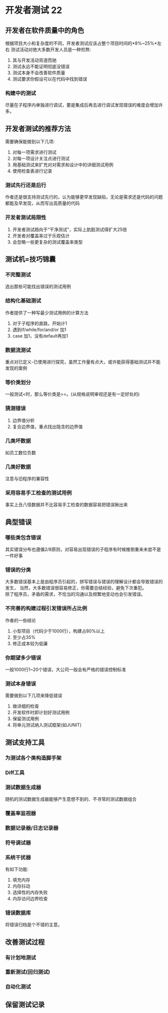 # 开发者测试 22

## 开发者在软件质量中的角色
根据项目大小和复杂度的不同，开发者测试应该占整个项目时间的*8%~25%*左右
测试活动对绝大多数开发人员是一种煎熬:

1. 其与开发活动背道而驰
2. 测试永远不能证明彻底没错误
3. 测试本身不会改善软件质量
4. 测试要求你假设可以在代码中找到错误

### 构建中的测试
尽量在子程序内单独进行调试，要是集成后再去进行调试发现错误的难度会增加许多。


## 开发者测试的推荐方法
需要确保能做到以下几项:

1. 对每一项需求进行测试
2. 对每一项设计关注点进行测试
3. 用基础测试来扩充对对需求和设计中的详细测试用例
4. 使用检查表进行记录

### 测试先行还是后行
作者还是很支持测试先行的，认为能够更早发现缺陷，无论是需求还是代码的问题都能及早发现，从而写出高质量的代码

### 开发者测试局限性
1. 开发者测试趋向于“干净测试”，实际上肮脏测试得扩大25倍
2. 开发者对覆盖率过于乐观估计
3. 会忽略一些更复杂的测试覆盖率类型


## 测试机=技巧锦囊

### 不完整测试
选出那些可能找出错误的测试用例

### 结构化基础测试
作者提供了一种写最少测试用例的计算方法

1. 对于子程序的直路，开始计1
2. 遇到if/while/for/and/or 加1
3. case 加1，没有default再加1


### 数据流测试
重点对已定义-已使用进行探究，虽然工作量有点大，或许能获得基础测试并不能发现的案例

### 等价类划分
一般测试<时，那么等价类是>=。(从规格说明审视还是有一定好处的)

### 猜测错误
  1. 边界值分析
  2. 复合边界值，重点找出隐含的边界值

### 几类坏数据
如员工数位负数

### 几类好数据
注意与旧程序的兼容性

### 采用容易手工检查的测试用例
事实上丑八怪数据并不比容易手工检查的数据容易把错误揪出来


## 典型错误
### 哪些类包含错误
其实错误分布也遵循2/8原则，对容易出现错误的子程序有时候推倒重来未尝不是一件好事

### 错误的分类
大多数错误基本上是由程序员引起的，拼写错误与错误的理解设计都会导致错误的发生，
当然，大多数错误很容易修正，你需要总结经验，避免下次重犯。  
除了程序员，矛盾的需求，不恰当的沟通以及频繁地变动也会引发错误。

### 不完善的构建过程引发错误所占比例
作者的一些结论 

1.  小型项目（代码少于1000行），构建占80%以上
2. 至少占35%
3. 修正成本较为低廉

### 你期望多少错误
一般1000行1~20个错误，大公司一般会有严格的错误控制标准

### 测试本身错误
需要做到以下几项来降低错误

1. 做详细的检查
2. 开发软件时即计划好测试用例
3. 保留测试用例
4. 将单元测试纳入测试框架(如JUNIT)


## 测试支持工具

### 为测试各个类构造脚手架

### Diff工具

### 测试数据生成器
随机的测试数据生成器能够产生意想不到的、不寻常的测试数据组合

### 覆盖率监视器

### 数据记录器/日志记录器

### 符号调试器

### 系统干扰器
有如下功能: 

1. 填充内存
2. 内存抖动
3. 选择性的内存失败
4. 内存访问边界检查

### 错误数据库
将错误归档是个不错的主意。


## 改善测试过程

### 有计划地测试

### 重新测试(回归测试)

### 自动化测试




## 保留测试记录


 

